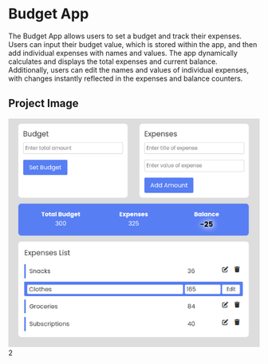 
# Budget App
The Budget App allows users to set a budget and track their expenses. Users can input their budget value, which is stored within the app, and then add individual expenses with names and values. The app dynamically calculates and displays the total expenses and current balance. Additionally, users can edit the names and values of individual expenses, with changes instantly reflected in the expenses and balance counters.

## Project Image

![image](18_img.png)
2
